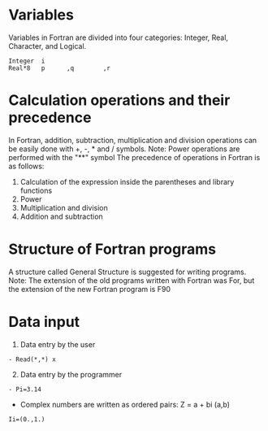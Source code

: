 # Variables
Variables in Fortran are divided into four categories: Integer, Real, Character, and Logical.

```
Integer  i
Real*8   p      ,q        ,r
```

# Calculation operations and their precedence
In Fortran, addition, subtraction, multiplication and division operations can be easily done with +, -, * and / symbols.
Note: Power operations are performed with the "**" symbol
The precedence of operations in Fortran is as follows:
1. Calculation of the expression inside the parentheses and library functions
2. Power
3. Multiplication and division
4. Addition and subtraction

# Structure of Fortran programs
A structure called General Structure is suggested for writing programs.
Note: The extension of the old programs written with Fortran was For, but the extension of the new Fortran program is F90

# Data input
1. Data entry by the user
```
- Read(*,*) x
```
2. Data entry by the programmer
```
- Pi=3.14
```
- Complex numbers are written as ordered pairs:
Z = a + bi
(a,b)
```
Ii=(0.,1.)
```









